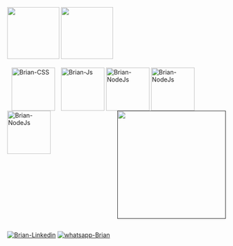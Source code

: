 <link rel="stylesheet" href="https://cdn.jsdelivr.net/gh/devicons/devicon@v2.14.0/devicon.min.css">


<div>
    <a href="https://github.com/BrianRonin"></a>
    <img height="120em" src="https://github-readme-stats.vercel.app/api?username=BrianRonin&show_icons=true&theme=cobalt&)](https://github.com/anuraghazra/github-readme-stats" alt="">
    <img height="120em" src="https://github-readme-stats.vercel.app/api/top-langs/?username=BrianRonin&langs_count=16&layout=compact&show_icons=true&theme=cobalt&)](https://github.com/anuraghazra/github-readme-stats" alt="">
</div>
 


<div style="display: inline-block;"><br>
    <img align="center" margin-right="100px" alt="Brian-CSS" width="100" style="margin-left: 10px;" src="https://cdn.jsdelivr.net/gh/devicons/devicon/icons/css3/css3-plain-wordmark.svg" />
    <img align="center" margin-right="40px" alt="Brian-Js"  width="100" style="margin-left: 10px;" src="https://cdn.jsdelivr.net/gh/devicons/devicon/icons/javascript/javascript-original.svg" />
    <img align="center" alt="Brian-NodeJs"  width="100" src="https://cdn.jsdelivr.net/gh/devicons/devicon/icons/nodejs/nodejs-original.svg"/>
    <img align="center" alt="Brian-NodeJs"  width="100" src="https://cdn.jsdelivr.net/gh/devicons/devicon/icons/bootstrap/bootstrap-plain-wordmark.svg" />
    <img align="center" alt="Brian-NodeJs"  width="100" src="https://cdn.jsdelivr.net/gh/devicons/devicon/icons/jquery/jquery-plain-wordmark.svg" />
     <a href=""><img width="250px" align="right" src="https://media.discordapp.net/attachments/724832747679645757/949580355457908766/profile.gif" alt=""></a>
</div>

##

<div>
    <a align="center" href="https://www.linkedin.com/in/brian-matias-3a5920189/"><img src="https://img.shields.io/badge/LinkedIn-0077B5?style=for-the-badge&logo=linkedin&logoColor=white" alt="Brian-Linkedin"></a>
    <a align="center" href="https://web.whatsapp.com/send?phone=19996558069" target="_blank"><img src="https://img.shields.io/badge/WhatsApp-25D366?style=for-the-badge&logo=whatsapp&logoColor=white" alt="whatsapp-Brian"></a>
</div>
